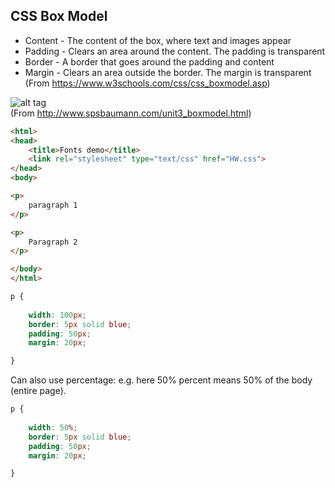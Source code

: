 ## CSS Box Model

* Content - The content of the box, where text and images appear  
* Padding - Clears an area around the content. The padding is transparent  
* Border - A border that goes around the padding and content  
* Margin - Clears an area outside the border. The margin is transparent  
(From https://www.w3schools.com/css/css_boxmodel.asp)


![alt tag](http://www.spsbaumann.com/uploads/5/1/3/9/5139232/1104839_orig.png)  
(From http://www.spsbaumann.com/unit3_boxmodel.html)


```html
<html>
<head>
	<title>Fonts demo</title>
	<link rel="stylesheet" type="text/css" href="HW.css">
</head>
<body>

<p> 
	paragraph 1
</p>

<p>
	Paragraph 2
</p>

</body>
</html>
```

```css
p {
	
    width: 100px;
    border: 5px solid blue;
    padding: 50px;
    margin: 20px;

}
```

Can also use percentage:
e.g. here 50% percent means 50% of the body (entire page). 
```css
p {
	
    width: 50%; 
    border: 5px solid blue;
    padding: 50px;
    margin: 20px;

}
```

